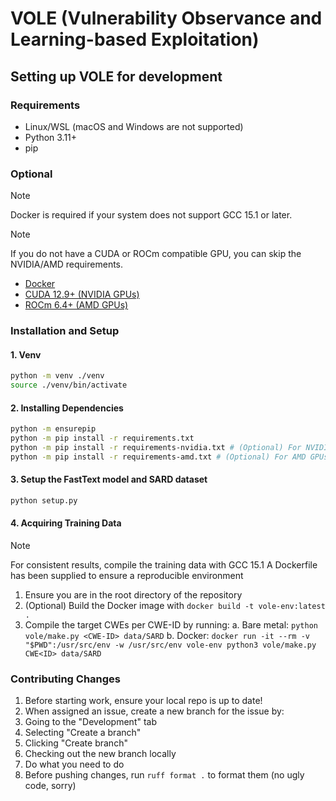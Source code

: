 # VOLE (Vulnerability Observance and Learning-based Exploitation)

## Setting up VOLE for development

### Requirements

- Linux/WSL (macOS and Windows are not supported)
- Python 3.11+
- pip

### Optional

> [!NOTE]
> Docker is required if your system does not support GCC 15.1 or later.

> [!NOTE]
> If you do not have a CUDA or ROCm compatible GPU, you can skip the NVIDIA/AMD requirements.

- [Docker](https://www.docker.com/)
- [CUDA 12.9+ (NVIDIA GPUs)](https://developer.nvidia.com/cuda-downloads)
- [ROCm 6.4+ (AMD GPUs)](https://rocm.docs.amd.com/en/latest/)

### Installation and Setup

#### 1. Venv

```bash
python -m venv ./venv
source ./venv/bin/activate
```

#### 2. Installing Dependencies

```bash
python -m ensurepip
python -m pip install -r requirements.txt
python -m pip install -r requirements-nvidia.txt # (Optional) For NVIDIA GPUs
python -m pip install -r requirements-amd.txt # (Optional) For AMD GPUs
```

#### 3. Setup the FastText model and SARD dataset

```bash
python setup.py
```

#### 4. Acquiring Training Data

> [!NOTE]
> For consistent results, compile the training data with GCC 15.1
> A Dockerfile has been supplied to ensure a reproducible environment

1. Ensure you are in the root directory of the repository
2. (Optional) Build the Docker image with `docker build -t vole-env:latest .`
3. Compile the target CWEs per CWE-ID by running:
  a. Bare metal: `python vole/make.py <CWE-ID> data/SARD`
  b. Docker: `docker run -it --rm -v "$PWD":/usr/src/env -w /usr/src/env vole-env python3 vole/make.py CWE<ID> data/SARD`

### Contributing Changes

1. Before starting work, ensure your local repo is up to date!
2. When assigned an issue, create a new branch for the issue by:
  1. Going to the "Development" tab
  2. Selecting "Create a branch"
  3. Clicking "Create branch" 
  4. Checking out the new branch locally
3. Do what you need to do
4. Before pushing changes, run `ruff format .` to format them (no ugly code, sorry)
